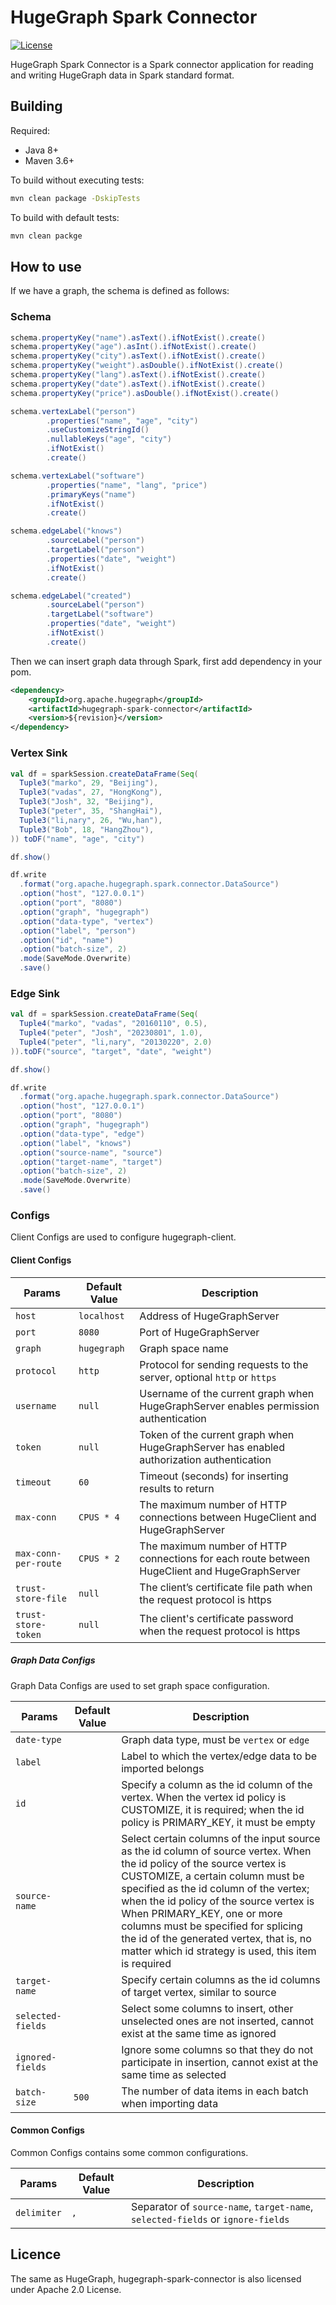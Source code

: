 <!--
Licensed to the Apache Software Foundation (ASF) under one or more
contributor license agreements. See the NOTICE file distributed with this
work for additional information regarding copyright ownership. The ASF
licenses this file to You under the Apache License, Version 2.0 (the
"License"); you may not use this file except in compliance with the License.
You may obtain a copy of the License at

  http://www.apache.org/licenses/LICENSE-2.0

Unless required by applicable law or agreed to in writing, software
distributed under the License is distributed on an "AS IS" BASIS, WITHOUT
WARRANTIES OR CONDITIONS OF ANY KIND, either express or implied. See the
License for the specific language governing permissions and limitations
under the License.
-->

# HugeGraph Spark Connector

[![License](https://img.shields.io/badge/license-Apache%202-0E78BA.svg)](https://www.apache.org/licenses/LICENSE-2.0.html)

HugeGraph Spark Connector is a Spark connector application for reading and writing HugeGraph data in Spark standard format.

## Building

Required:

- Java 8+
- Maven 3.6+

To build without executing tests:

```bash
mvn clean package -DskipTests
```

To build with default tests:

```bash
mvn clean packge
```

## How to use

If we have a graph, the schema is defined as follows:

### Schema

```groovy
schema.propertyKey("name").asText().ifNotExist().create()
schema.propertyKey("age").asInt().ifNotExist().create()
schema.propertyKey("city").asText().ifNotExist().create()
schema.propertyKey("weight").asDouble().ifNotExist().create()
schema.propertyKey("lang").asText().ifNotExist().create()
schema.propertyKey("date").asText().ifNotExist().create()
schema.propertyKey("price").asDouble().ifNotExist().create()

schema.vertexLabel("person")
        .properties("name", "age", "city")
        .useCustomizeStringId()
        .nullableKeys("age", "city")
        .ifNotExist()
        .create()

schema.vertexLabel("software")
        .properties("name", "lang", "price")
        .primaryKeys("name")
        .ifNotExist()
        .create()

schema.edgeLabel("knows")
        .sourceLabel("person")
        .targetLabel("person")
        .properties("date", "weight")
        .ifNotExist()
        .create()

schema.edgeLabel("created")
        .sourceLabel("person")
        .targetLabel("software")
        .properties("date", "weight")
        .ifNotExist()
        .create()
```

Then we can insert graph data through Spark, first add dependency in your pom.

```xml
<dependency>
    <groupId>org.apache.hugegraph</groupId>
    <artifactId>hugegraph-spark-connector</artifactId>
    <version>${revision}</version>
</dependency>
```

### Vertex Sink

```scala
val df = sparkSession.createDataFrame(Seq(
  Tuple3("marko", 29, "Beijing"),
  Tuple3("vadas", 27, "HongKong"),
  Tuple3("Josh", 32, "Beijing"),
  Tuple3("peter", 35, "ShangHai"),
  Tuple3("li,nary", 26, "Wu,han"),
  Tuple3("Bob", 18, "HangZhou"),
)) toDF("name", "age", "city")

df.show()

df.write
  .format("org.apache.hugegraph.spark.connector.DataSource")
  .option("host", "127.0.0.1")
  .option("port", "8080")
  .option("graph", "hugegraph")
  .option("data-type", "vertex")
  .option("label", "person")
  .option("id", "name")
  .option("batch-size", 2)
  .mode(SaveMode.Overwrite)
  .save()
```

### Edge Sink

```scala
val df = sparkSession.createDataFrame(Seq(
  Tuple4("marko", "vadas", "20160110", 0.5),
  Tuple4("peter", "Josh", "20230801", 1.0),
  Tuple4("peter", "li,nary", "20130220", 2.0)
)).toDF("source", "target", "date", "weight")

df.show()

df.write
  .format("org.apache.hugegraph.spark.connector.DataSource")
  .option("host", "127.0.0.1")
  .option("port", "8080")
  .option("graph", "hugegraph")
  .option("data-type", "edge")
  .option("label", "knows")
  .option("source-name", "source")
  .option("target-name", "target")
  .option("batch-size", 2)
  .mode(SaveMode.Overwrite)
  .save()
```

### Configs

Client Configs are used to configure hugegraph-client.

#### Client Configs

| Params               | Default Value | Description                                                                                  |
|----------------------|---------------|----------------------------------------------------------------------------------------------|
| `host`               | `localhost`   | Address of HugeGraphServer                                                                   |
| `port`               | `8080`        | Port of HugeGraphServer                                                                      |
| `graph`              | `hugegraph`   | Graph space name                                                                             |
| `protocol`           | `http`        | Protocol for sending requests to the server, optional `http` or `https`                      |
| `username`           | `null`        | Username of the current graph when HugeGraphServer enables permission authentication         |
| `token`              | `null`        | Token of the current graph when HugeGraphServer has enabled authorization authentication     |
| `timeout`            | `60`          | Timeout (seconds) for inserting results to return                                            |
| `max-conn`           | `CPUS * 4`    | The maximum number of HTTP connections between HugeClient and HugeGraphServer                |
| `max-conn-per-route` | `CPUS * 2`    | The maximum number of HTTP connections for each route between HugeClient and HugeGraphServer |
| `trust-store-file`   | `null`        | The client’s certificate file path when the request protocol is https                        |
| `trust-store-token`  | `null`        | The client's certificate password when the request protocol is https                         |

##### Graph Data Configs

Graph Data Configs are used to set graph space configuration.

| Params            | Default Value | Description                                                                                                                                                                                                                                                                                                                                                                                                                |
|-------------------|---------------|----------------------------------------------------------------------------------------------------------------------------------------------------------------------------------------------------------------------------------------------------------------------------------------------------------------------------------------------------------------------------------------------------------------------------|
| `date-type`       |               | Graph data type, must be `vertex` or `edge`                                                                                                                                                                                                                                                                                                                                                                                |
| `label`           |               | Label to which the vertex/edge data to be imported belongs                                                                                                                                                                                                                                                                                                                                                                 |
| `id`              |               | Specify a column as the id column of the vertex. When the vertex id policy is CUSTOMIZE, it is required; when the id policy is PRIMARY_KEY, it must be empty                                                                                                                                                                                                                                                               |
| `source-name`     |               | Select certain columns of the input source as the id column of source vertex. When the id policy of the source vertex is CUSTOMIZE, a certain column must be specified as the id column of the vertex; when the id policy of the source vertex is When PRIMARY_KEY, one or more columns must be specified for splicing the id of the generated vertex, that is, no matter which id strategy is used, this item is required |
| `target-name`     |               | Specify certain columns as the id columns of target vertex, similar to source                                                                                                                                                                                                                                                                                                                                              |
| `selected-fields` |               | Select some columns to insert, other unselected ones are not inserted, cannot exist at the same time as ignored                                                                                                                                                                                                                                                                                                            |
| `ignored-fields`  |               | Ignore some columns so that they do not participate in insertion, cannot exist at the same time as selected                                                                                                                                                                                                                                                                                                                |
| `batch-size`      | `500`         | The number of data items in each batch when importing data                                                                                                                                                                                                                                                                                                                                                                 |

#### Common Configs

Common Configs contains some common configurations.

| Params      | Default Value | Description                                                                     |
|-------------|---------------|---------------------------------------------------------------------------------|
| `delimiter` | `,`           | Separator of `source-name`, `target-name`, `selected-fields` or `ignore-fields` |

## Licence

The same as HugeGraph, hugegraph-spark-connector is also licensed under Apache 2.0 License.